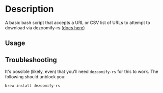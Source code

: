 # Description

A basic bash script that accepts a URL or CSV list of URLs to attempt to download via dezoomify-rs ([docs here](https://github.com/lovasoa/dezoomify-rs))

## Usage


## Troubleshooting

It's possible (likely, even) that you'll need `dezoomify-rs` for this to work. The following should unblock you:

```bash
brew install dezoomify-rs
```
